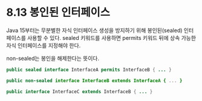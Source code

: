 # 8.13 봉인된 인터페이스

Java 15부터는 무분별한 자식 인터페이스 생성을 방지하기 위해 봉인된(sealed) 인터페이스를 사용할 수 있다.
sealed 키워드를 사용하면 permits 키워드 뒤에 상속 가능한 자식 인터페이스를 지정해야 한다.

non-sealed는 봉인을 해제한다는 뜻이다.

```java
public sealed interface InterfaceA permits InterfaceB { ... }
```

```java
public non-sealed interface InterfaceB extends InterfaceA { ... }
```

```java
public interface InterfaceC extends InterfaceB { ... }
```
